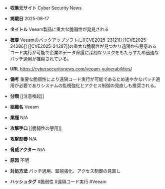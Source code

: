 - **収集元サイト**
Cyber Security News

- **掲載日**
2025-06-17

- **タイトル**
Veeam製品に重大な脆弱性が発見される

- **概要**
Veeamのバックアップソフトに[[CVE2025-23121]] [[CVE2025-24286]] [[CVE2025-24287]]の重大な脆弱性が見つかり遠隔から悪意あるコード実行が可能で企業のデータ保護に深刻なリスクをもたらすため迅速なパッチ適用が推奨されている。

- **URL**
https://cybersecuritynews.com/veeam-vulnerabilities/

- **備考**
重要な脆弱性により遠隔コード実行が可能であるため速やかなパッチ適用が必要でありシステムの監視強化とアクセス制御の見直しも推奨される。

- **分類**
[[注意喚起]]

- **組織名**
Veeam

- **業種**
N/A

- **攻撃手口**
[[脆弱性の悪用]]

- **攻撃影響**
N/A

- **脅威アクター**
N/A

- **原因**
不明

- **対処方法**
パッチ適用、監視強化、アクセス制御の見直し

- **ハッシュタグ**
#脆弱性 #遠隔コード実行 #Veeam
